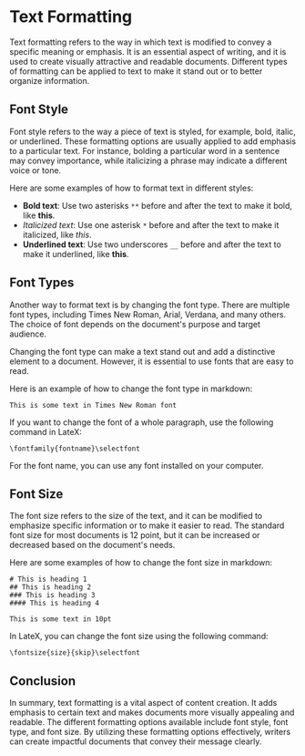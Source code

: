 # Text Formatting

Text formatting refers to the way in which text is modified to convey a specific meaning or emphasis. It is an essential aspect of writing, and it is used to create visually attractive and readable documents. Different types of formatting can be applied to text to make it stand out or to better organize information.

## Font Style

Font style refers to the way a piece of text is styled, for example, bold, italic, or underlined. These formatting options are usually applied to add emphasis to a particular text. For instance, bolding a particular word in a sentence may convey importance, while italicizing a phrase may indicate a different voice or tone.

Here are some examples of how to format text in different styles:

* **Bold text**: Use two asterisks `**` before and after the text to make it bold, like **this**.
* _Italicized text_: Use one asterisk `*` before and after the text to make it italicized, like _this_.
* **Underlined text**: Use two underscores `__` before and after the text to make it underlined, like **this**.

## Font Types

Another way to format text is by changing the font type. There are multiple font types, including Times New Roman, Arial, Verdana, and many others. The choice of font depends on the document's purpose and target audience.

Changing the font type can make a text stand out and add a distinctive element to a document. However, it is essential to use fonts that are easy to read.

Here is an example of how to change the font type in markdown:

```
This is some text in Times New Roman font
```

If you want to change the font of a whole paragraph, use the following command in LateX:

```
\fontfamily{fontname}\selectfont
```

For the font name, you can use any font installed on your computer.

## Font Size

The font size refers to the size of the text, and it can be modified to emphasize specific information or to make it easier to read. The standard font size for most documents is 12 point, but it can be increased or decreased based on the document's needs.

Here are some examples of how to change the font size in markdown:

```
# This is heading 1
## This is heading 2
### This is heading 3
#### This is heading 4

This is some text in 10pt
```

In LateX, you can change the font size using the following command:

```
\fontsize{size}{skip}\selectfont
```

## Conclusion

In summary, text formatting is a vital aspect of content creation. It adds emphasis to certain text and makes documents more visually appealing and readable. The different formatting options available include font style, font type, and font size. By utilizing these formatting options effectively, writers can create impactful documents that convey their message clearly.
